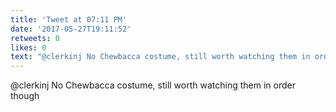 ```yaml
---
title: 'Tweet at 07:11 PM'
date: '2017-05-27T19:11:52'
retweets: 0
likes: 0
text: "@clerkinj No Chewbacca costume, still worth watching them in order though"
---
```

@clerkinj No Chewbacca costume, still worth watching them in order though